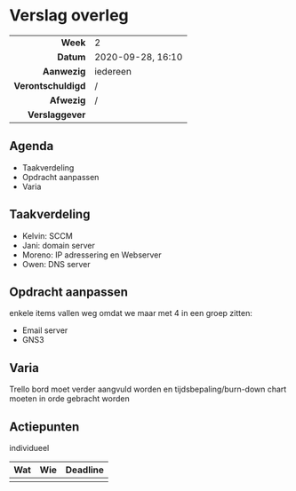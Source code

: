 # Verslag overleg

|                     |                   |
| ------------------: | :---------------- |
|            **Week** | 2                 |
|           **Datum** | 2020-09-28, 16:10 |
|        **Aanwezig** | iedereen          |
| **Verontschuldigd** | /                 |
|         **Afwezig** | /                 |
|    **Verslaggever** |                   |

## Agenda

- Taakverdeling
- Opdracht aanpassen
- Varia

## Taakverdeling

- Kelvin: SCCM
- Jani: domain server
- Moreno: IP adressering en Webserver
- Owen: DNS server

## Opdracht aanpassen

enkele items vallen weg omdat we maar met 4 in een groep zitten:

- Email server
- GNS3

## Varia

Trello bord moet verder aangvuld worden  en tijdsbepaling/burn-down chart moeten in orde gebracht worden

## Actiepunten

individueel

| Wat | Wie | Deadline |
|:----|:----|:---------|
|     |     |          |
